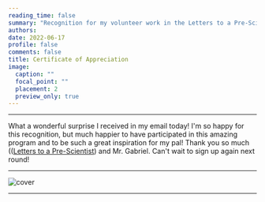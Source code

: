 ```yaml
--- 
reading_time: false
summary: "Recognition for my volunteer work in the Letters to a Pre-Scientist project"
authors:
date: 2022-06-17
profile: false
comments: false
title: Certificate of Appreciation  
image:
  caption: ""
  focal_point: ""
  placement: 2
  preview_only: true
---
```

---

What a wonderful surprise I received in my email today! I'm so happy for this recognition, but much happier to have participated in this amazing program and to be such 
a great inspiration for my pal! Thank you so much (([Letters to a Pre-Scientist](https://prescientist.org/)) and Mr. Gabriel. Can't wait to sign up again next round! 

---
![cover](https://raw.githubusercontent.com/rosanafcunha/rosanafcunha/master/content/post/cover/featured.jpg "cover")

---

